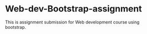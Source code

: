 # Web-dev-Bootstrap-assignment
This is assignment submission for Web development course using bootstrap.
